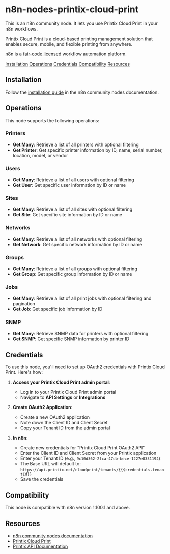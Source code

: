 # n8n-nodes-printix-cloud-print

This is an n8n community node. It lets you use Printix Cloud Print in your n8n workflows.

Printix Cloud Print is a cloud-based printing management solution that enables secure, mobile, and flexible printing from anywhere.

[n8n](https://n8n.io/) is a [fair-code licensed](https://docs.n8n.io/reference/license/) workflow automation platform.

[Installation](#installation)
[Operations](#operations)
[Credentials](#credentials)
[Compatibility](#compatibility)
[Resources](#resources)

## Installation

Follow the [installation guide](https://docs.n8n.io/integrations/community-nodes/installation/) in the n8n community nodes documentation.

## Operations

This node supports the following operations:

### Printers
- **Get Many**: Retrieve a list of all printers with optional filtering
- **Get Printer**: Get specific printer information by ID, name, serial number, location, model, or vendor

### Users
- **Get Many**: Retrieve a list of all users with optional filtering
- **Get User**: Get specific user information by ID or name

### Sites
- **Get Many**: Retrieve a list of all sites with optional filtering
- **Get Site**: Get specific site information by ID or name

### Networks
- **Get Many**: Retrieve a list of all networks with optional filtering
- **Get Network**: Get specific network information by ID or name

### Groups
- **Get Many**: Retrieve a list of all groups with optional filtering
- **Get Group**: Get specific group information by ID or name

### Jobs
- **Get Many**: Retrieve a list of all print jobs with optional filtering and pagination
- **Get Job**: Get specific job information by ID

### SNMP
- **Get Many**: Retrieve SNMP data for printers with optional filtering
- **Get SNMP**: Get specific SNMP information by printer ID

## Credentials

To use this node, you'll need to set up OAuth2 credentials with Printix Cloud Print. Here's how:

1. **Access your Printix Cloud Print admin portal**:
   - Log in to your Printix Cloud Print admin portal
   - Navigate to **API Settings** or **Integrations**

2. **Create OAuth2 Application**:
   - Create a new OAuth2 application
   - Note down the Client ID and Client Secret
   - Copy your Tenant ID from the admin portal

3. **In n8n**:
   - Create new credentials for "Printix Cloud Print OAuth2 API"
   - Enter the Client ID and Client Secret from your Printix application
   - Enter your Tenant ID (e.g., `9c10d362-2fca-47db-bece-1227e0331194`)
   - The Base URL will default to: `https://api.printix.net/cloudprint/tenants/{{$credentials.tenantId}}`
   - Save the credentials

## Compatibility

This node is compatible with n8n version 1.100.1 and above.

## Resources

* [n8n community nodes documentation](https://docs.n8n.io/integrations/community-nodes/)
* [Printix Cloud Print](https://printix.net/)
* [Printix API Documentation](https://docs.printix.net)
